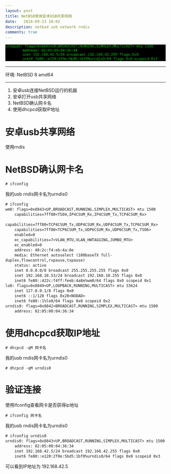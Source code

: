 ```yaml
---
layout: post
title: NetBSD使用安卓USB共享网络
date:   2018-09-23 10:02
description: netbsd usb network rndis
comments: true
---
```


![netbsd-androidusbnet](https://raw.githubusercontent.com/luhux/images/master/netbsd-androidusbnet.png)

---------------------------------------------

环境: NetBSD 8 amd64 

---------------------------------------------


1. 安卓usb连接NetBSD运行的机器
2. 安卓打开usb共享网络
3. NetBSD确认网卡名
4. 使用dhcpcd获取IP地址


# 安卓usb共享网络

使用rndis

# NetBSD确认网卡名

```
# ifconfig 
```

我的usb rndis网卡名为urndis0
```
# ifconfig
wm0: flags=0x8843<UP,BROADCAST,RUNNING,SIMPLEX,MULTICAST> mtu 1500
	capabilities=7ff80<TSO4,IP4CSUM_Rx,IP4CSUM_Tx,TCP4CSUM_Rx>
	capabilities=7ff80<TCP4CSUM_Tx,UDP4CSUM_Rx,UDP4CSUM_Tx,TCP6CSUM_Rx>
	capabilities=7ff80<TCP6CSUM_Tx,UDP6CSUM_Rx,UDP6CSUM_Tx,TSO6>
	enabled=0
	ec_capabilities=7<VLAN_MTU,VLAN_HWTAGGING,JUMBO_MTU>
	ec_enabled=0
	address: 40:2c:f4:eb:4a:8e
	media: Ethernet autoselect (100baseTX full-duplex,flowcontrol,rxpause,txpause)
	status: active
	inet 0.0.0.0/8 broadcast 255.255.255.255 flags 0x0
	inet 192.168.10.53/24 broadcast 192.168.10.255 flags 0x0
	inet6 fe80::422c:f4ff:feeb:4a8e%wm0/64 flags 0x0 scopeid 0x1
lo0: flags=0x8049<UP,LOOPBACK,RUNNING,MULTICAST> mtu 33624
	inet 127.0.0.1/8 flags 0x0
	inet6 ::1/128 flags 0x20<NODAD>
	inet6 fe80::1%lo0/64 flags 0x0 scopeid 0x2
urndis0: flags=0x8842<BROADCAST,RUNNING,SIMPLEX,MULTICAST> mtu 1500
	address: 02:05:00:04:36:34
```

# 使用dhcpcd获取IP地址

```
# dhcpcd -qM 网卡名
```

我的usb rndis网卡名为urndis0

```
# dhcpcd -qM urndis0
```

# 验证连接

使用ifconfig查看网卡是否获得ip地址

```
# ifconfig 网卡名
```

我的usb rndis网卡名为urndis0

```
# ifconfig urndis0
urndis0: flags=0x8843<UP,BROADCAST,RUNNING,SIMPLEX,MULTICAST> mtu 1500
	address: 02:05:00:04:36:34
	inet 192.168.42.5/24 broadcast 192.168.42.255 flags 0x0
	inet6 fe80::e120:2f0e:5bd5:1bf0%urndis0/64 flags 0x0 scopeid 0x3
```

可以看到IP地址为 192.168.42.5

